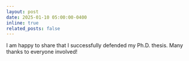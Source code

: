 ```yaml
---
layout: post
date: 2025-01-10 05:00:00-0400
inline: true
related_posts: false
---
```


I am happy to share that I successfully defended my Ph.D. thesis. Many thanks to everyone involved!
